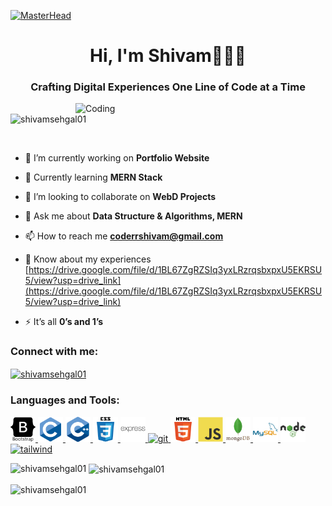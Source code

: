 <!---
ShivamSehgal01/ShivamSehgal01 is a ✨ special ✨ repository because its `README.md` (this file) appears on your GitHub profile.
You can click the Preview link to take a look at your changes.
--->
[![MasterHead](https://media.licdn.com/dms/image/D4D16AQHOndDl_bgmzw/profile-displaybackgroundimage-shrink_350_1400/0/1684305323357?e=1714003200&v=beta&t=BlKpkq9alloHNhFO2i4yfSeV_xPsKilJLSZd03iCbj8)](https://shivamsehgal01.io)
<h1 align="center">Hi, I'm Shivam👋👨‍💻</h1>
<h3 align="center">Crafting Digital Experiences One Line of Code at a Time</h3>
<img align="right" alt="Coding" width="400" src="https://media2.giphy.com/media/qgQUggAC3Pfv687qPC/giphy.gif?cid=ecf05e47f80hp4tjp6lnlw122cn005v04e7er59nl13xwxrx&ep=v1_gifs_related&rid=giphy.gif&ct=g">
<p align="left"> <img src="https://komarev.com/ghpvc/?username=shivamsehgal01&label=Profile%20views&color=0e75b6&style=flat" alt="shivamsehgal01" /> </p>

<p align="left"> <a href="https://twitter.com/" target="blank"><img src="https://img.shields.io/twitter/follow/?logo=twitter&style=for-the-badge" alt="" /></a> </p>

- 🔭 I’m currently working on **Portfolio Website**

- 🌱 Currently learning **MERN Stack**

- 👯 I’m looking to collaborate on **WebD Projects**

- 💬 Ask me about **Data Structure & Algorithms, MERN**

- 📫 How to reach me **coderrshivam@gmail.com**

- 📄 Know about my experiences [https://drive.google.com/file/d/1BL67ZgRZSIq3yxLRzrqsbxpxU5EKRSU5/view?usp=drive_link](https://drive.google.com/file/d/1BL67ZgRZSIq3yxLRzrqsbxpxU5EKRSU5/view?usp=drive_link)

- ⚡ It’s all **0’s and 1’s**

<h3 align="left">Connect with me:</h3>
<p align="left">
<a href="https://linkedin.com/in/shivamsehgal01" target="blank"><img align="center" src="https://raw.githubusercontent.com/rahuldkjain/github-profile-readme-generator/master/src/images/icons/Social/linked-in-alt.svg" alt="shivamsehgal01" height="30" width="40" /></a>
</p>

<h3 align="left">Languages and Tools:</h3>
<p align="left"> <a href="https://getbootstrap.com" target="_blank" rel="noreferrer"> <img src="https://raw.githubusercontent.com/devicons/devicon/master/icons/bootstrap/bootstrap-plain-wordmark.svg" alt="bootstrap" width="40" height="40"/> </a> <a href="https://www.cprogramming.com/" target="_blank" rel="noreferrer"> <img src="https://raw.githubusercontent.com/devicons/devicon/master/icons/c/c-original.svg" alt="c" width="40" height="40"/> </a> <a href="https://www.w3schools.com/cpp/" target="_blank" rel="noreferrer"> <img src="https://raw.githubusercontent.com/devicons/devicon/master/icons/cplusplus/cplusplus-original.svg" alt="cplusplus" width="40" height="40"/> </a> <a href="https://www.w3schools.com/css/" target="_blank" rel="noreferrer"> <img src="https://raw.githubusercontent.com/devicons/devicon/master/icons/css3/css3-original-wordmark.svg" alt="css3" width="40" height="40"/> </a> <a href="https://expressjs.com" target="_blank" rel="noreferrer"> <img src="https://raw.githubusercontent.com/devicons/devicon/master/icons/express/express-original-wordmark.svg" alt="express" width="40" height="40"/> </a> <a href="https://git-scm.com/" target="_blank" rel="noreferrer"> <img src="https://www.vectorlogo.zone/logos/git-scm/git-scm-icon.svg" alt="git" width="40" height="40"/> </a> <a href="https://www.w3.org/html/" target="_blank" rel="noreferrer"> <img src="https://raw.githubusercontent.com/devicons/devicon/master/icons/html5/html5-original-wordmark.svg" alt="html5" width="40" height="40"/> </a> <a href="https://developer.mozilla.org/en-US/docs/Web/JavaScript" target="_blank" rel="noreferrer"> <img src="https://raw.githubusercontent.com/devicons/devicon/master/icons/javascript/javascript-original.svg" alt="javascript" width="40" height="40"/> </a> <a href="https://www.mongodb.com/" target="_blank" rel="noreferrer"> <img src="https://raw.githubusercontent.com/devicons/devicon/master/icons/mongodb/mongodb-original-wordmark.svg" alt="mongodb" width="40" height="40"/> </a> <a href="https://www.mysql.com/" target="_blank" rel="noreferrer"> <img src="https://raw.githubusercontent.com/devicons/devicon/master/icons/mysql/mysql-original-wordmark.svg" alt="mysql" width="40" height="40"/> </a> <a href="https://nodejs.org" target="_blank" rel="noreferrer"> <img src="https://raw.githubusercontent.com/devicons/devicon/master/icons/nodejs/nodejs-original-wordmark.svg" alt="nodejs" width="40" height="40"/> </a> <a href="https://tailwindcss.com/" target="_blank" rel="noreferrer"> <img src="https://www.vectorlogo.zone/logos/tailwindcss/tailwindcss-icon.svg" alt="tailwind" width="40" height="40"/> </a> </p>

<p><img align="left" src="https://github-readme-stats.vercel.app/api/top-langs?username=shivamsehgal01&show_icons=true&locale=en&layout=compact" alt="shivamsehgal01" /></p>

<p>&nbsp;<img align="center" src="https://github-readme-stats.vercel.app/api?username=shivamsehgal01&show_icons=true&locale=en" alt="shivamsehgal01" /></p>

<p><img align="center" src="https://github-readme-streak-stats.herokuapp.com/?user=shivamsehgal01&" alt="shivamsehgal01" /></p>

